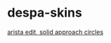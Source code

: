 # despa-skins

[arista edit, solid approach circles](https://www.mediafire.com/file/v521h63x1r4g2qz/Aristia%2528Edit%2529_-_solid_approach_circles.osk/file)
